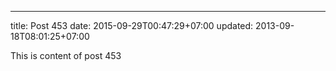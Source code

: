 ---
title: Post 453
date: 2015-09-29T00:47:29+07:00
updated: 2013-09-18T08:01:25+07:00

This is content of post 453